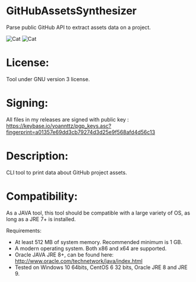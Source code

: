# GitHubAssetsSynthesizer

Parse public GitHub API to extract assets data on a project.

![Cat](../assets/GitHubAssetsSynthesizer.jpg)
![Cat](../assets/GitHubAssetsSynthesizer_help.jpg)

# License:

Tool under GNU version 3 license.

# Signing:

All files in my releases are signed with public key : https://keybase.io/yoannttz/pgp_keys.asc?fingerprint=a01357e69dd3cb79274d3d25e9f568afd4d56c13

# Description:

CLI tool to print data about GitHub project assets.

# Compatibility:

As a JAVA tool, this tool should be compatible with a large variety of OS, as long as a JRE 7+ is installed.

Requirements:
- At least 512 MB of system memory. Recommended minimum is 1 GB.
- A modern operating system. Both x86 and x64 are supported.
- Oracle JAVA JRE 8+, can be found here:<br />
http://www.oracle.com/technetwork/java/index.html<br />
- Tested on Windows 10 64bits, CentOS 6 32 bits, Oracle JRE 8 and JRE 9.
